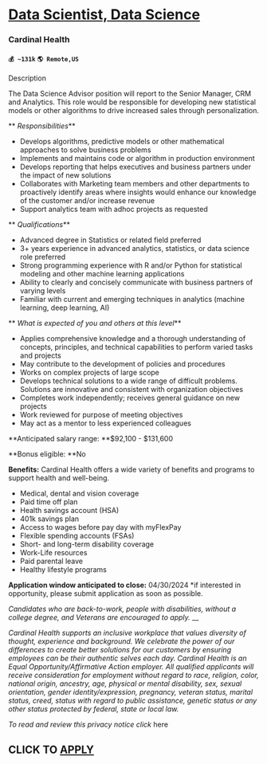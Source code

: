 # [Data Scientist, Data Science](https://www.remotewlb.com/apply/data-scientist-data-science)  
### Cardinal Health  
#### `💰 ~131k` `🌎 Remote,US`  

Description

The Data Science Advisor position will report to the Senior Manager, CRM and Analytics. This role would be responsible for developing new statistical models or other algorithms to drive increased sales through personalization.

 ** _Responsibilities_**

  * Develops algorithms, predictive models or other mathematical approaches to solve business problems
  * Implements and maintains code or algorithm in production environment
  * Develops reporting that helps executives and business partners under the impact of new solutions
  * Collaborates with Marketing team members and other departments to proactively identify areas where insights would enhance our knowledge of the customer and/or increase revenue
  * Support analytics team with adhoc projects as requested

 ** _Qualifications_**

  * Advanced degree in Statistics or related field preferred
  * 3+ years experience in advanced analytics, statistics, or data science role preferred
  * Strong programming experience with R and/or Python for statistical modeling and other machine learning applications
  * Ability to clearly and concisely communicate with business partners of varying levels
  * Familiar with current and emerging techniques in analytics (machine learning, deep learning, AI)

 ** _What is expected of you and others at this level_**

  * Applies comprehensive knowledge and a thorough understanding of concepts, principles, and technical capabilities to perform varied tasks and projects
  * May contribute to the development of policies and procedures
  * Works on complex projects of large scope
  * Develops technical solutions to a wide range of difficult problems. Solutions are innovative and consistent with organization objectives
  * Completes work independently; receives general guidance on new projects
  * Work reviewed for purpose of meeting objectives
  * May act as a mentor to less experienced colleagues

 **Anticipated salary range: **$92,100 - $131,600

 **Bonus eligible: **No

 **Benefits:** Cardinal Health offers a wide variety of benefits and programs to support health and well-being.

  * Medical, dental and vision coverage
  * Paid time off plan
  * Health savings account (HSA)
  * 401k savings plan
  * Access to wages before pay day with myFlexPay
  * Flexible spending accounts (FSAs)
  * Short- and long-term disability coverage
  * Work-Life resources
  * Paid parental leave
  * Healthy lifestyle programs

 **Application window anticipated to close:** 04/30/2024 *if interested in opportunity, please submit application as soon as possible.

 _Candidates who are back-to-work, people with disabilities, without a college degree, and Veterans are encouraged to apply._ __

_Cardinal Health supports an inclusive workplace that values diversity of thought, experience and background. We celebrate the power of our differences to create better solutions for our customers by ensuring employees can be their authentic selves each day. Cardinal Health is an Equal Opportunity/Affirmative Action employer. All qualified applicants will receive consideration for employment without regard to race, religion, color, national origin, ancestry, age, physical or mental disability, sex, sexual orientation, gender identity/expression, pregnancy, veteran status, marital status, creed, status with regard to public assistance, genetic status or any other status protected by federal, state or local law._

 _To read and review this privacy notice click_ here

  
## CLICK TO [APPLY](https://www.remotewlb.com/apply/data-scientist-data-science)

